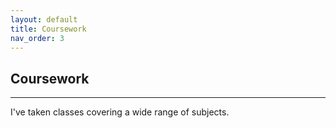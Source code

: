 ```yaml
---
layout: default
title: Coursework
nav_order: 3
---
```


## Coursework

* * * 

I've taken classes covering a wide range of subjects.